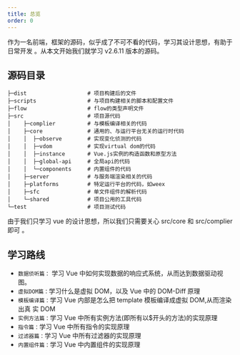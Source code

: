 ```yaml
---
title: 总览
order: 0
---
```


作为一名前端，框架的源码，似乎成了不可不看的代码，学习其设计思想，有助于日常开发
。从本文开始我们就学习 v2.6.11 版本的源码。

## 源码目录

```
├─dist                   # 项目构建后的文件
├─scripts                # 与项目构建相关的脚本和配置文件
├─flow                   # flow的类型声明文件
├─src                    # 项目源代码
│    ├─complier          # 与模板编译相关的代码
│    ├─core              # 通用的、与运行平台无关的运行时代码
│    │  ├─observe        # 实现变化侦测的代码
│    │  ├─vdom           # 实现virtual dom的代码
│    │  ├─instance       # Vue.js实例的构造函数和原型方法
│    │  ├─global-api     # 全局api的代码
│    │  └─components     # 内置组件的代码
│    ├─server            # 与服务端渲染相关的代码
│    ├─platforms         # 特定运行平台的代码，如weex
│    ├─sfc               # 单文件组件的解析代码
│    └─shared            # 项目公用的工具代码
└─test                   # 项目测试代码
```

由于我们只学习 vue 的设计思想，所以我们只需要关心 src/core 和 src/complier 即可
。

## 学习路线

-   `数据侦听篇：` 学习 Vue 中如何实现数据的响应式系统，从而达到数据驱动视图。
-   `虚拟DOM篇：`学习什么是虚拟 DOM，以及 Vue 中的 DOM-Diff 原理
-   `模板编译篇：`学习 Vue 内部是怎么把 template 模板编译成虚拟 DOM,从而渲染出真
    实 DOM
-   `实例方法篇：`学习 Vue 中所有实例方法(即所有以$开头的方法)的实现原理
-   `指令篇：`学习 Vue 中所有指令的实现原理
-   `过滤器篇：`学习 Vue 中所有过滤器的实现原理
-   `内置组件篇：`学习 Vue 中内置组件的实现原理
